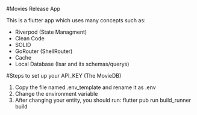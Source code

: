 #Movies Release App

This is a flutter app which uses many concepts such as:

* Riverpod (State Managment)
* Clean Code
* SOLID
* GoRouter (ShellRouter)
* Cache 
* Local Database (Isar and its schemas/querys)



#Steps to set up your API_KEY (The MovieDB)
 1. Copy the file named .env_template and rename it as .env
 2. Change the environment variable
 3. After changing your entity, you should run: 
    flutter pub run build_runner build
